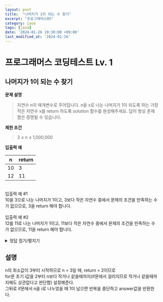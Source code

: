 ```yaml
---
layout: post
title:  "나머지가 1이 되는 수 찾기"
excerpt: "프로그래머스05"
category: java
tags: [java]
date: '2024-01-26 19:30:00 +09:00'
last_modified_at: '2024-01-26'
---
```


# 프로그래머스 코딩테스트 Lv. 1

## 나머지가 1이 되는 수 찾기


**문제 설명**
> 자연수 n이 매개변수로 주어집니다. n을 x로 나눈 나머지가 1이 되도록 하는 가장 작은 자연수 x를 return 하도록 solution 함수를 완성해주세요. 답이 항상 존재함은 증명될 수 있습니다.<br>

**제한 조건**
> 3 ≤ n ≤ 1,000,000<br>


**입출력 예**

| n   | return |
| --- | ------ |
| 10  | 3      |
| 12  | 11     |


<br>
입출력 예 #1<br>
10을 3으로 나눈 나머지가 1이고, 3보다 작은 자연수 중에서 문제의 조건을 만족하는 수가 없으므로, 3을 return 해야 합니다.
<br><br>
입출력 예 #2<br>
12를 11로 나눈 나머지가 1이고, 11보다 작은 자연수 중에서 문제의 조건을 만족하는 수가 없으므로, 11을 return 해야 합니다.<br><br>


<details>
<summary>정답 접기/펼치기</summary>
<div markdown="1">

```java

class Solution {
    public int solution(int n) {
        int answer = 0;
        for(int i = 2; i <= n; i++) {
            if(n % i == 1) {
                answer = i;
                break;
            }
        
        }
        return answer;
    
    }
}

```

</div>
</details>



## 설명

n의 최소값이 3부터 시작하므로 n = 3일 때, return = 2이므로 <br>
for문 초기 i값을 2부터 n보다 작거나 같을때까지(if문에서 걸러지므로 작거나 같을때까지해도 상관없다고 판단함) 설정해준다. <br>
그뒤로 if문에서 n을 i로 나누었을 때 1이 남으면 반복을 중단하고 answer값을 반환한다.